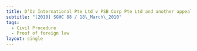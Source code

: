 ```yaml
---
title: D’Oz International Pte Ltd v PSB Corp Pte Ltd and another appeal
subtitle: "[2010] SGHC 88 / 18\_March\_2010"
tags:
  - Civil Procedure
  - Proof of foreign law
layout: single
---
```


